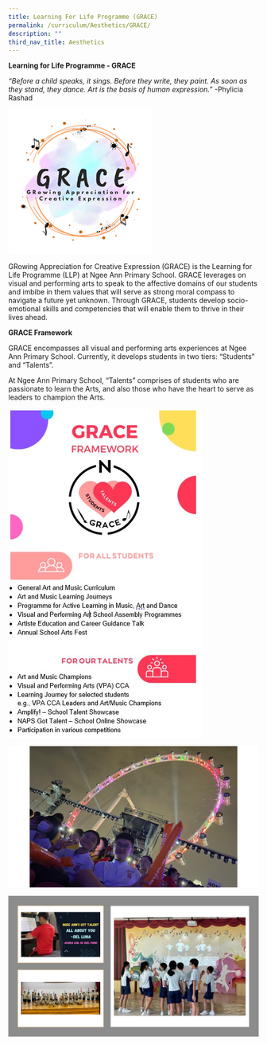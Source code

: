 ```yaml
---
title: Learning For Life Programme (GRACE)
permalink: /curriculum/Aesthetics/GRACE/
description: ""
third_nav_title: Aesthetics
---
```

**Learning for Life Programme - GRACE**

*“Before a child speaks, it sings. Before they write, they paint. As soon as they stand, they dance. Art is the basis of human expression.”*
 -Phylicia Rashad

![](/images/Grace1.png)

GRowing Appreciation for Creative Expression (GRACE) is the Learning for Life Programme (LLP) at Ngee Ann Primary School. GRACE leverages on visual and performing arts to speak to the affective domains of our students and imbibe in them values that will serve as strong moral compass to navigate a future yet unknown. Through GRACE, students develop socio-emotional skills and competencies that will enable them to thrive in their lives ahead.

**GRACE Framework**

GRACE encompasses all visual and performing arts experiences at Ngee Ann Primary School. Currently, it develops students in two tiers: “Students” and “Talents”.

At Ngee Ann Primary School, “Talents” comprises of students who are  passionate to learn the Arts, and also those who have the heart to serve as leaders to champion the Arts.

![](/images/Grace2.jpg)

![](/images/Grace3.png)

![](/images/Grace4.png)